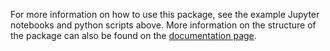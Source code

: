 For more information on how to use this package, see the example Jupyter notebooks and python scripts above.  More information on the structure of the package can also be found on the 
[documentation page](http://web.math.ucsb.edu/~atzberg/gmlsnets_docs/html/index.html).
